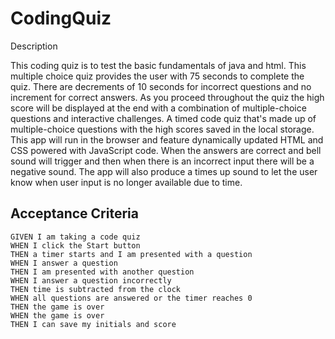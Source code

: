 # CodingQuiz

Description

This coding quiz is to test the basic fundamentals of java and html. This multiple choice quiz provides the user with 75 seconds to complete the quiz. 
There are decrements of 10 seconds for incorrect questions and no increment for correct answers. As you proceed throughout the quiz the high score will be displayed at the end with 
a combination of multiple-choice questions and interactive challenges. A timed code quiz that's made up of multiple-choice questions with the high scores saved in the local storage.
This app will run in the browser and feature dynamically updated HTML and CSS powered with JavaScript code. 
When the answers are correct and bell sound will trigger and then when there is an incorrect input there will be a negative sound. 
The app will also produce a times up sound to let the user know when user input is no longer available due to time.

## Acceptance Criteria

```
GIVEN I am taking a code quiz
WHEN I click the Start button
THEN a timer starts and I am presented with a question
WHEN I answer a question
THEN I am presented with another question
WHEN I answer a question incorrectly
THEN time is subtracted from the clock
WHEN all questions are answered or the timer reaches 0
THEN the game is over
WHEN the game is over
THEN I can save my initials and score
```


